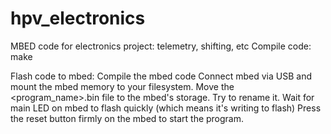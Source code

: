 hpv_electronics
===============

MBED code for electronics project: telemetry, shifting, etc
Compile code:
make

Flash code to mbed:
Compile the mbed code
Connect mbed via USB and mount the mbed memory to your filesystem.
Move the <program_name>.bin file to the mbed's storage. Try to rename it.
Wait for main LED on mbed to flash quickly (which means it's writing to flash)
Press the reset button firmly on the mbed to start the program.

